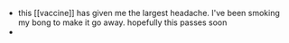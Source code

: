 - this [[vaccine]] has given me the largest headache. I've been smoking my bong to make it go away. hopefully this passes soon
- 



